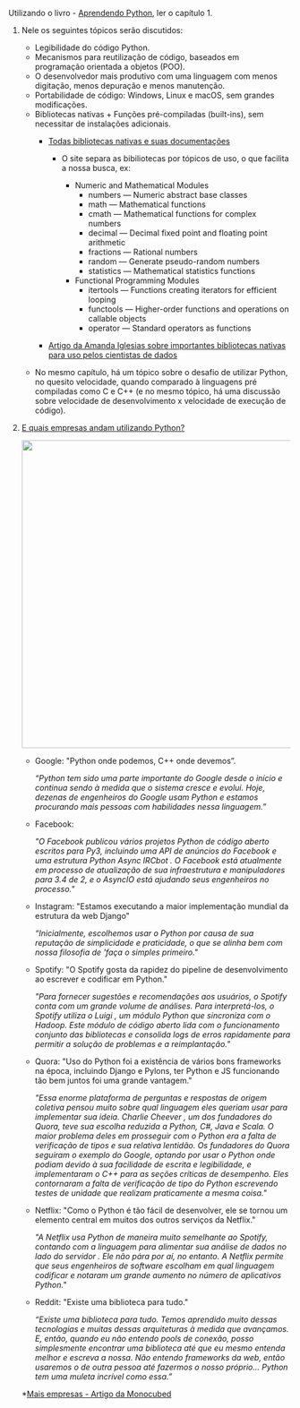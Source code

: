 Utilizando o livro - [Aprendendo Python](https://github.com/emersonrafaels/python_data_science_roadmap/blob/main/material/Aprendendo%20Python%20(MARK%20LUTZ%2C%20DAVID%20ASCHER).pdf), ler o capítulo 1.

1. Nele os seguintes tópicos serão discutidos:

    - Legibilidade do código Python.
    - Mecanismos para reutilização de código, baseados em programação orientada a objetos (POO).
    - O desenvolvedor mais produtivo com uma linguagem com menos digitação, menos depuração e menos manutenção.
    - Portabilidade de código: Windows, Linux e macOS, sem grandes modificações.
    - Bibliotecas nativas + Funções pré-compiladas (built-ins), sem necessitar de instalações adicionais.
      - [Todas bibliotecas nativas e suas documentações](https://docs.python.org/3/library/)

        * O site separa as bibiliotecas por tópicos de uso, o que facilita a nossa busca, ex:

          - Numeric and Mathematical Modules
            - numbers — Numeric abstract base classes
            - math — Mathematical functions
            - cmath — Mathematical functions for complex numbers
            - decimal — Decimal fixed point and floating point arithmetic
            - fractions — Rational numbers
            - random — Generate pseudo-random numbers
            - statistics — Mathematical statistics functions
          - Functional Programming Modules
            - itertools — Functions creating iterators for efficient looping
            - functools — Higher-order functions and operations on callable objects
            - operator — Standard operators as functions


      - [Artigo da Amanda Iglesias sobre importantes bibliotecas nativas para uso pelos cientistas de dados](https://towardsdatascience.com/the-python-standard-library-modules-you-should-know-as-a-data-scientist-47e1117ca6c8)

    * No mesmo capítulo, há um tópico sobre o desafio de utilizar Python, no quesito velocidade, quando comparado à linguagens pré compiladas como C e C++ (e no mesmo tópico, há uma discussão sobre velocidade de desenvolvimento x velocidade de execução de código).


2. [E quais empresas andam utilizando Python?](https://realpython.com/world-class-companies-using-python/)

    <p align="center">
        <img src="https://www.monocubed.com/wp-content/uploads/2022/04/7-world-class-companies-that-use-python.jpg" width=550>
    </p>

    - Google: "Python onde podemos, C++ onde devemos”.

        *“Python tem sido uma parte importante do Google desde o início e continua sendo à medida que o sistema cresce e evolui. Hoje, dezenas de engenheiros do Google usam Python e estamos procurando mais pessoas com habilidades nessa linguagem.”*
        
    - Facebook:
        
        *"O Facebook publicou vários projetos Python de código aberto escritos para Py3, incluindo uma API de anúncios do Facebook e uma estrutura Python Async IRCbot . O Facebook está atualmente em processo de atualização de sua infraestrutura e manipuladores para 3.4 de 2, e o AsyncIO está ajudando seus engenheiros no processo."*
        
    - Instagram: "Estamos executando a maior implementação mundial da estrutura da web Django"

        *“Inicialmente, escolhemos usar o Python por causa de sua reputação de simplicidade e praticidade, o que se alinha bem com nossa filosofia de 'faça o simples primeiro."*
 
    - Spotify: "O Spotify gosta da rapidez do pipeline de desenvolvimento ao escrever e codificar em Python."

        *"Para fornecer sugestões e recomendações aos usuários, o Spotify conta com um grande volume de análises. Para interpretá-los, o Spotify utiliza o Luigi , um módulo Python que sincroniza com o Hadoop. Este módulo de código aberto lida com o funcionamento conjunto das bibliotecas e consolida logs de erros rapidamente para permitir a solução de problemas e a reimplantação."*
        
    - Quora: "Uso do Python foi a existência de vários bons frameworks na época, incluindo Django e Pylons, ter Python e JS funcionando tão bem juntos foi uma grande vantagem."

        *"Essa enorme plataforma de perguntas e respostas de origem coletiva pensou muito sobre qual linguagem eles queriam usar para implementar sua ideia. Charlie Cheever , um dos fundadores do Quora, teve sua escolha reduzida a Python, C#, Java e Scala. O maior problema deles em prosseguir com o Python era a falta de verificação de tipos e sua relativa lentidão. Os fundadores do Quora seguiram o exemplo do Google, optando por usar o Python onde podiam devido à sua facilidade de escrita e legibilidade, e implementaram o C++ para as seções críticas de desempenho. Eles contornaram a falta de verificação de tipo do Python escrevendo testes de unidade que realizam praticamente a mesma coisa."*
        
    - Netflix: "Como o Python é tão fácil de desenvolver, ele se tornou um elemento central em muitos dos outros serviços da Netflix."

        *"A Netflix usa Python de maneira muito semelhante ao Spotify, contando com a linguagem para alimentar sua análise de dados no lado do servidor . Ele não pára por aí, no entanto. A Netflix permite que seus engenheiros de software escolham em qual linguagem codificar e notaram um grande aumento no número de aplicativos Python."*
        
    - Reddit: "Existe uma biblioteca para tudo."

        *“Existe uma biblioteca para tudo. Temos aprendido muito dessas tecnologias e muitas dessas arquiteturas à medida que avançamos. E, então, quando eu não entendo pools de conexão, posso simplesmente encontrar uma biblioteca até que eu mesmo entenda melhor e escreva a nossa. Não entendo frameworks da web, então usaremos o de outra pessoa até fazermos o nosso próprio... Python tem uma muleta incrível como essa.”*
        
        
    *[Mais empresas - Artigo da Monocubed](https://www.monocubed.com/blog/companies-that-use-python/) 
